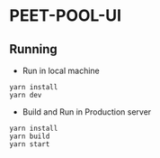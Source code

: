 # PEET-POOL-UI

## Running
- Run in local machine

```
yarn install
yarn dev
```

- Build and Run in Production server

```
yarn install
yarn build
yarn start
```